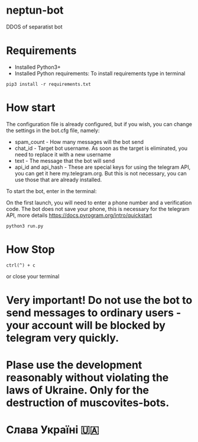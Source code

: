 # neptun-bot
DDOS of separatist bot

# Requirements
- Installed Python3+
- Installed Python requirements:
To install requirements type in terminal
```
pip3 install -r requirements.txt
```

# How start
The configuration file is already configured, but if you wish, you can change the settings in the bot.cfg file, namely:
- spam_count - How many messages will the bot send
- chat_id - Target bot username. As soon as the target is eliminated, you need to replace it with a new username
- text - The message that the bot will send
- api_id and api_hash - These are special keys for using the telegram API, you can get it here my.telegram.org. But this is not necessary, you can use those that are already installed.

To start the bot, enter in the terminal:

On the first launch, you will need to enter a phone number and a verification code. The bot does not save your phone, this is necessary for the telegram API, more details https://docs.pyrogram.org/intro/quickstart

```
python3 run.py
```

# How Stop

```
ctrl(^) + с
```
or close your terminal


# Very important! Do not use the bot to send messages to ordinary users - your account will be blocked by telegram very quickly.

# Plase use the development reasonably without violating the laws of Ukraine. Only for the destruction of muscovites-bots.
# Слава Україні 🇺🇦
